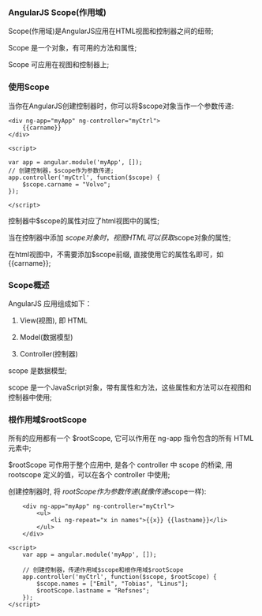 
### AngularJS Scope(作用域)

Scope(作用域)是AngularJS应用在HTML视图和控制器之间的纽带;

Scope 是一个对象，有可用的方法和属性;

Scope 可应用在视图和控制器上;


### 使用Scope

当你在AngularJS创建控制器时，你可以将$scope对象当作一个参数传递:

```
<div ng-app="myApp" ng-controller="myCtrl">
    {{carname}}
</div>

<script>

var app = angular.module('myApp', []);
// 创建控制器，$scope作为参数传递;
app.controller('myCtrl', function($scope) {
    $scope.carname = "Volvo";
});

</script>

```
控制器中$scope的属性对应了html视图中的属性;

当在控制器中添加 $scope 对象时，视图HTML可以获取$scope对象的属性;

在html视图中，不需要添加$scope前缀, 直接使用它的属性名即可，如{{carname}};


### Scope概述

AngularJS 应用组成如下：

1. View(视图), 即 HTML

2. Model(数据模型)

3. Controller(控制器)

scope 是数据模型;

scope 是一个JavaScript对象，带有属性和方法，这些属性和方法可以在视图和控制器中使用;


### 根作用域$rootScope

所有的应用都有一个 $rootScope, 它可以作用在 ng-app 指令包含的所有 HTML 元素中;

$rootScope 可作用于整个应用中, 是各个 controller 中 scope 的桥梁, 用 rootscope 定义的值，可以在各个 controller 中使用;

创建控制器时, 将 $rootScope 作为参数传递(就像传递$scope一样): 

```
    <div ng-app="myApp" ng-controller="myCtrl">
        <ul>
            <li ng-repeat="x in names">{{x}} {{lastname}}</li>
        </ul>
    </div>

<script>
    var app = angular.module('myApp', []);
    
    // 创建控制器，传递作用域$scope和根作用域$rootScope
    app.controller('myCtrl', function($scope, $rootScope) {
        $scope.names = ["Emil", "Tobias", "Linus"];
        $rootScope.lastname = "Refsnes";
    });
</script>

```






















































